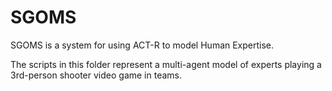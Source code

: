 SGOMS
=====

SGOMS is a system for using ACT-R to model Human Expertise.

The scripts in this folder represent a multi-agent model of experts playing a 3rd-person shooter video game in teams.  
